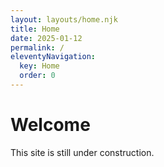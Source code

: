 ```yaml
---
layout: layouts/home.njk
title: Home
date: 2025-01-12
permalink: /
eleventyNavigation:
  key: Home
  order: 0
---
```

# Welcome

This site is still under construction.
